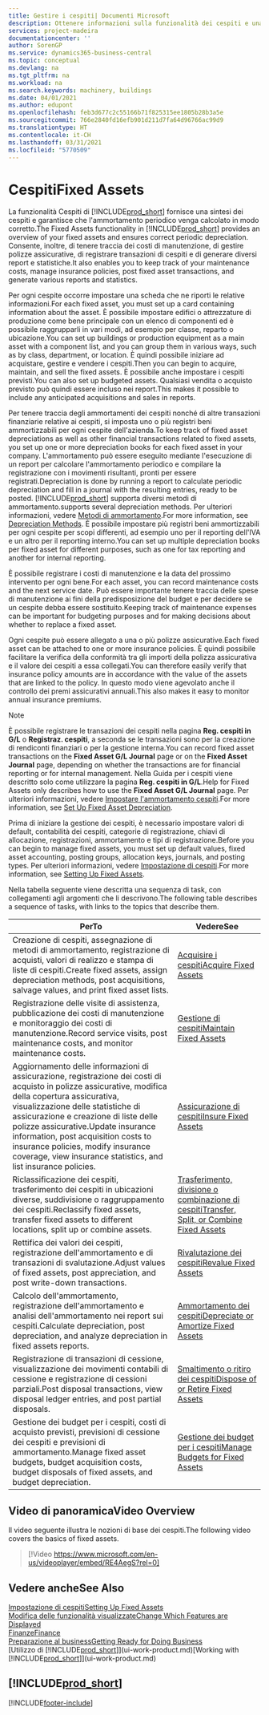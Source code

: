 ```yaml
---
title: Gestire i cespiti| Documenti Microsoft
description: Ottenere informazioni sulla funzionalità dei cespiti e una panoramica delle modalità di utilizzo dei cespiti.
services: project-madeira
documentationcenter: ''
author: SorenGP
ms.service: dynamics365-business-central
ms.topic: conceptual
ms.devlang: na
ms.tgt_pltfrm: na
ms.workload: na
ms.search.keywords: machinery, buildings
ms.date: 04/01/2021
ms.author: edupont
ms.openlocfilehash: feb3d677c2c55166b71f825315ee1805b28b3a5e
ms.sourcegitcommit: 766e2840fd16efb901d211d7fa64d96766ac99d9
ms.translationtype: HT
ms.contentlocale: it-CH
ms.lasthandoff: 03/31/2021
ms.locfileid: "5770509"
---
```

# <a name="fixed-assets"></a><span data-ttu-id="9d475-103">Cespiti</span><span class="sxs-lookup"><span data-stu-id="9d475-103">Fixed Assets</span></span>
<span data-ttu-id="9d475-104">La funzionalità Cespiti di [!INCLUDE[prod_short](includes/prod_short.md)] fornisce una sintesi dei cespiti e garantisce che l'ammortamento periodico venga calcolato in modo corretto.</span><span class="sxs-lookup"><span data-stu-id="9d475-104">The Fixed Assets functionality in [!INCLUDE[prod_short](includes/prod_short.md)] provides an overview of your fixed assets and ensures correct periodic depreciation.</span></span> <span data-ttu-id="9d475-105">Consente, inoltre, di tenere traccia dei costi di manutenzione, di gestire polizze assicurative, di registrare transazioni di cespiti e di generare diversi report e statistiche.</span><span class="sxs-lookup"><span data-stu-id="9d475-105">It also enables you to keep track of your maintenance costs, manage insurance policies, post fixed asset transactions, and generate various reports and statistics.</span></span>

<span data-ttu-id="9d475-106">Per ogni cespite occorre impostare una scheda che ne riporti le relative informazioni.</span><span class="sxs-lookup"><span data-stu-id="9d475-106">For each fixed asset, you must set up a card containing information about the asset.</span></span> <span data-ttu-id="9d475-107">È possibile impostare edifici o attrezzature di produzione come bene principale con un elenco di componenti ed è possibile raggrupparli in vari modi, ad esempio per classe, reparto o ubicazione.</span><span class="sxs-lookup"><span data-stu-id="9d475-107">You can set up buildings or production equipment as a main asset with a component list, and you can group them in various ways, such as by class, department, or location.</span></span> <span data-ttu-id="9d475-108">È quindi possibile iniziare ad acquistare, gestire e vendere i cespiti.</span><span class="sxs-lookup"><span data-stu-id="9d475-108">Then you can begin to acquire, maintain, and sell the fixed assets.</span></span> <span data-ttu-id="9d475-109">È possibile anche impostare i cespiti previsti.</span><span class="sxs-lookup"><span data-stu-id="9d475-109">You can also set up budgeted assets.</span></span> <span data-ttu-id="9d475-110">Qualsiasi vendita o acquisto previsto può quindi essere incluso nei report.</span><span class="sxs-lookup"><span data-stu-id="9d475-110">This makes it possible to include any anticipated acquisitions and sales in reports.</span></span>

<span data-ttu-id="9d475-111">Per tenere traccia degli ammortamenti dei cespiti nonché di altre transazioni finanziarie relative ai cespiti, si imposta uno o più registri beni ammortizzabili per ogni cespite dell'azienda.</span><span class="sxs-lookup"><span data-stu-id="9d475-111">To keep track of fixed asset depreciations as well as other financial transactions related to fixed assets, you set up one or more depreciation books for each fixed asset in your company.</span></span> <span data-ttu-id="9d475-112">L'ammortamento può essere eseguito mediante l'esecuzione di un report per calcolare l'ammortamento periodico e compilare la registrazione con i movimenti risultanti, pronti per essere registrati.</span><span class="sxs-lookup"><span data-stu-id="9d475-112">Depreciation is done by running a report to calculate periodic depreciation and fill in a journal with the resulting entries, ready to be posted.</span></span> [!INCLUDE[prod_short](includes/prod_short.md)] <span data-ttu-id="9d475-113">supporta diversi metodi di ammortamento.</span><span class="sxs-lookup"><span data-stu-id="9d475-113">supports several depreciation methods.</span></span> <span data-ttu-id="9d475-114">Per ulteriori informazioni, vedere [Metodi di ammortamento](fa-depreciation-methods.md).</span><span class="sxs-lookup"><span data-stu-id="9d475-114">For more information, see [Depreciation Methods](fa-depreciation-methods.md).</span></span> <span data-ttu-id="9d475-115">È possibile impostare più registri beni ammortizzabili per ogni cespite per scopi differenti, ad esempio uno per il reporting dell'IVA e un altro per il reporting interno.</span><span class="sxs-lookup"><span data-stu-id="9d475-115">You can set up multiple depreciation books per fixed asset for different purposes, such as one for tax reporting and another for internal reporting.</span></span>

<span data-ttu-id="9d475-116">È possibile registrare i costi di manutenzione e la data del prossimo intervento per ogni bene.</span><span class="sxs-lookup"><span data-stu-id="9d475-116">For each asset, you can record maintenance costs and the next service date.</span></span> <span data-ttu-id="9d475-117">Può essere importante tenere traccia delle spese di manutenzione ai fini della predisposizione del budget e per decidere se un cespite debba essere sostituito.</span><span class="sxs-lookup"><span data-stu-id="9d475-117">Keeping track of maintenance expenses can be important for budgeting purposes and for making decisions about whether to replace a fixed asset.</span></span>

<span data-ttu-id="9d475-118">Ogni cespite può essere allegato a una o più polizze assicurative.</span><span class="sxs-lookup"><span data-stu-id="9d475-118">Each fixed asset can be attached to one or more insurance policies.</span></span> <span data-ttu-id="9d475-119">È quindi possibile facilitare la verifica della conformità tra gli importi della polizza assicurativa e il valore dei cespiti a essa collegati.</span><span class="sxs-lookup"><span data-stu-id="9d475-119">You can therefore easily verify that insurance policy amounts are in accordance with the value of the assets that are linked to the policy.</span></span> <span data-ttu-id="9d475-120">In questo modo viene agevolato anche il controllo dei premi assicurativi annuali.</span><span class="sxs-lookup"><span data-stu-id="9d475-120">This also makes it easy to monitor annual insurance premiums.</span></span>

> [!NOTE]  
>   <span data-ttu-id="9d475-121">È possibile registrare le transazioni dei cespiti nella pagina **Reg. cespiti in G/L** o **Registraz. cespiti**, a seconda se le transazioni sono per la creazione di rendiconti finanziari o per la gestione interna.</span><span class="sxs-lookup"><span data-stu-id="9d475-121">You can record fixed asset transactions on the **Fixed Asset G/L Journal** page or on the **Fixed Asset Journal** page, depending on whether the transactions are for financial reporting or for internal management.</span></span> <span data-ttu-id="9d475-122">Nella Guida per i cespiti viene descritto solo come utilizzare la pagina **Reg. cespiti in G/L**.</span><span class="sxs-lookup"><span data-stu-id="9d475-122">Help for Fixed Assets only describes how to use the **Fixed Asset G/L Journal** page.</span></span> <span data-ttu-id="9d475-123">Per ulteriori informazioni, vedere [Impostare l'ammortamento cespiti](fa-how-setup-depreciation.md).</span><span class="sxs-lookup"><span data-stu-id="9d475-123">For more information, see [Set Up Fixed Asset Depreciation](fa-how-setup-depreciation.md).</span></span>

<span data-ttu-id="9d475-124">Prima di iniziare la gestione dei cespiti, è necessario impostare valori di default, contabilità dei cespiti, categorie di registrazione, chiavi di allocazione, registrazioni, ammortamento e tipi di registrazione.</span><span class="sxs-lookup"><span data-stu-id="9d475-124">Before you can begin to manage fixed assets, you must set up default values, fixed asset accounting, posting groups, allocation keys, journals, and posting types.</span></span> <span data-ttu-id="9d475-125">Per ulteriori informazioni, vedere [Impostazione di cespiti](fa-setup.md).</span><span class="sxs-lookup"><span data-stu-id="9d475-125">For more information, see [Setting Up Fixed Assets](fa-setup.md).</span></span>

<span data-ttu-id="9d475-126">Nella tabella seguente viene descritta una sequenza di task, con collegamenti agli argomenti che li descrivono.</span><span class="sxs-lookup"><span data-stu-id="9d475-126">The following table describes a sequence of tasks, with links to the topics that describe them.</span></span>

| <span data-ttu-id="9d475-127">Per</span><span class="sxs-lookup"><span data-stu-id="9d475-127">To</span></span> | <span data-ttu-id="9d475-128">Vedere</span><span class="sxs-lookup"><span data-stu-id="9d475-128">See</span></span> |
| --- | --- |
| <span data-ttu-id="9d475-129">Creazione di cespiti, assegnazione di metodi di ammortamento, registrazione di acquisti, valori di realizzo e stampa di liste di cespiti.</span><span class="sxs-lookup"><span data-stu-id="9d475-129">Create fixed assets, assign depreciation methods, post acquisitions, salvage values, and print fixed asset lists.</span></span> |[<span data-ttu-id="9d475-130">Acquisire i cespiti</span><span class="sxs-lookup"><span data-stu-id="9d475-130">Acquire Fixed Assets</span></span>](fa-how-acquire.md) |
| <span data-ttu-id="9d475-131">Registrazione delle visite di assistenza, pubblicazione dei costi di manutenzione e monitoraggio dei costi di manutenzione.</span><span class="sxs-lookup"><span data-stu-id="9d475-131">Record service visits, post maintenance costs, and monitor maintenance costs.</span></span> |[<span data-ttu-id="9d475-132">Gestione di cespiti</span><span class="sxs-lookup"><span data-stu-id="9d475-132">Maintain Fixed Assets</span></span>](fa-how-maintain.md) |
| <span data-ttu-id="9d475-133">Aggiornamento delle informazioni di assicurazione, registrazione dei costi di acquisto in polizze assicurative, modifica della copertura assicurativa, visualizzazione delle statistiche di assicurazione e creazione di liste delle polizze assicurative.</span><span class="sxs-lookup"><span data-stu-id="9d475-133">Update insurance information, post acquisition costs to insurance policies, modify insurance coverage, view insurance statistics, and list insurance policies.</span></span> |[<span data-ttu-id="9d475-134">Assicurazione di cespiti</span><span class="sxs-lookup"><span data-stu-id="9d475-134">Insure Fixed Assets</span></span>](fa-how-insure.md) |
| <span data-ttu-id="9d475-135">Riclassificazione dei cespiti, trasferimento dei cespiti in ubicazioni diverse, suddivisione o raggruppamento dei cespiti.</span><span class="sxs-lookup"><span data-stu-id="9d475-135">Reclassify fixed assets, transfer fixed assets to different locations, split up or combine assets.</span></span> |[<span data-ttu-id="9d475-136">Trasferimento, divisione o combinazione di cespiti</span><span class="sxs-lookup"><span data-stu-id="9d475-136">Transfer, Split, or Combine Fixed Assets</span></span>](fa-how-trans-split-combine.md) |
| <span data-ttu-id="9d475-137">Rettifica dei valori dei cespiti, registrazione dell'ammortamento e di transazioni di svalutazione.</span><span class="sxs-lookup"><span data-stu-id="9d475-137">Adjust values of fixed assets, post appreciation, and post write-down transactions.</span></span> |[<span data-ttu-id="9d475-138">Rivalutazione dei cespiti</span><span class="sxs-lookup"><span data-stu-id="9d475-138">Revalue Fixed Assets</span></span>](fa-how-revalue.md) |
| <span data-ttu-id="9d475-139">Calcolo dell'ammortamento, registrazione dell'ammortamento e analisi dell'ammortamento nei report sui cespiti.</span><span class="sxs-lookup"><span data-stu-id="9d475-139">Calculate depreciation, post depreciation, and  analyze depreciation in fixed assets reports.</span></span> |[<span data-ttu-id="9d475-140">Ammortamento dei cespiti</span><span class="sxs-lookup"><span data-stu-id="9d475-140">Depreciate or Amortize Fixed Assets</span></span>](fa-how-depreciate-amortize.md) |
| <span data-ttu-id="9d475-141">Registrazione di transazioni di cessione, visualizzazione dei movimenti contabili di cessione e registrazione di cessioni parziali.</span><span class="sxs-lookup"><span data-stu-id="9d475-141">Post disposal transactions, view disposal ledger entries, and post partial disposals.</span></span> |[<span data-ttu-id="9d475-142">Smaltimento o ritiro dei cespiti</span><span class="sxs-lookup"><span data-stu-id="9d475-142">Dispose of or Retire Fixed Assets</span></span>](fa-how-dispose-retire.md) |
| <span data-ttu-id="9d475-143">Gestione dei budget per i cespiti, costi di acquisto previsti, previsioni di cessione dei cespiti e previsioni di ammortamento.</span><span class="sxs-lookup"><span data-stu-id="9d475-143">Manage fixed asset budgets, budget acquisition costs, budget disposals of fixed assets, and budget depreciation.</span></span> |[<span data-ttu-id="9d475-144">Gestione dei budget per i cespiti</span><span class="sxs-lookup"><span data-stu-id="9d475-144">Manage Budgets for Fixed Assets</span></span>](fa-how-manage-budgets.md) |

## <a name="video-overview"></a><span data-ttu-id="9d475-145">Video di panoramica</span><span class="sxs-lookup"><span data-stu-id="9d475-145">Video Overview</span></span>
<span data-ttu-id="9d475-146">Il video seguente illustra le nozioni di base dei cespiti.</span><span class="sxs-lookup"><span data-stu-id="9d475-146">The following video covers the basics of fixed assets.</span></span>

> [!Video https://www.microsoft.com/en-us/videoplayer/embed/RE4AegS?rel=0]

## <a name="see-also"></a><span data-ttu-id="9d475-147">Vedere anche</span><span class="sxs-lookup"><span data-stu-id="9d475-147">See Also</span></span>
[<span data-ttu-id="9d475-148">Impostazione di cespiti</span><span class="sxs-lookup"><span data-stu-id="9d475-148">Setting Up Fixed Assets</span></span>](fa-setup.md)  
[<span data-ttu-id="9d475-149">Modifica delle funzionalità visualizzate</span><span class="sxs-lookup"><span data-stu-id="9d475-149">Change Which Features are Displayed</span></span>](ui-experiences.md)  
[<span data-ttu-id="9d475-150">Finanze</span><span class="sxs-lookup"><span data-stu-id="9d475-150">Finance</span></span>](finance.md)  
[<span data-ttu-id="9d475-151">Preparazione al business</span><span class="sxs-lookup"><span data-stu-id="9d475-151">Getting Ready for Doing Business</span></span>](ui-get-ready-business.md)  
<span data-ttu-id="9d475-152">[Utilizzo di [!INCLUDE[prod_short](includes/prod_short.md)]](ui-work-product.md)</span><span class="sxs-lookup"><span data-stu-id="9d475-152">[Working with [!INCLUDE[prod_short](includes/prod_short.md)]](ui-work-product.md)</span></span>

## [!INCLUDE[prod_short](includes/free_trial_md.md)]  
 


[!INCLUDE[footer-include](includes/footer-banner.md)]